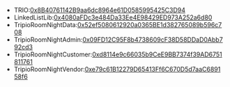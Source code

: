 * TRIO:[0x8B40761142B9aa6dc8964e61D0585995425C3D94](https://etherscan.io/address/0x8B40761142B9aa6dc8964e61D0585995425C3D94)
* LinkedListLib:[0x4080aFDc3e484Da33Ee4E98429ED973A252a6d80](https://etherscan.io/address/0x4080aFDc3e484Da33Ee4E98429ED973A252a6d80)
* TripioRoomNightData:[0x52ef5080612920a0365BE1d382765089b596c708](https://etherscan.io/address/0x52ef5080612920a0365BE1d382765089b596c708)
* TripioRoomNightAdmin:[0x09FD12C95F8b4738609cF38D58DDaD0Abb792cd3](https://etherscan.io/address/0x09FD12C95F8b4738609cF38D58DDaD0Abb792cd3)
* TripioRoomNightCustomer:[0xd8114e9c66035b9CeE9BB7374f39AD6751811761](https://etherscan.io/address/0xd8114e9c66035b9CeE9BB7374f39AD6751811761)
* TripioRoomNightVendor:[0xe79c61B12279D65413Ff6C670D5d7aaC689158f6](https://etherscan.io/address/0xe79c61B12279D65413Ff6C670D5d7aaC689158f6)